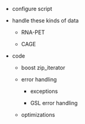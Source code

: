 * configure script

* handle these kinds of data

    * RNA-PET
    
    * CAGE

* code
    
    * boost zip_iterator
    
    * error handling
        
        * exceptions
        
        * GSL error handling
    
    * optimizations

